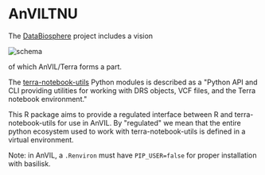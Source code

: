# AnVILTNU

The [DataBiosphere][] project includes a vision

![schema](https://raw.githubusercontent.com/vjcitn/AnVILTNU/main/databiosfig.jpg)

of which AnVIL/Terra forms a part.

The [terra-notebook-utils][] Python modules is described as a "Python
API and CLI providing utilities for working with DRS objects, VCF
files, and the Terra notebook environment."

[DataBiosphere]: https://www.databiosphere.org
[terra-notebook-utils]: https://github.com/DataBiosphere/terra-notebook-utils

This R package aims to provide a regulated interface between R and
terra-notebook-utils for use in AnVIL.  By "regulated" we mean that
the entire python ecosystem used to work with terra-notebook-utils is
defined in a virtual environment.

Note: in AnVIL, a `.Renviron` must have `PIP_USER=false` for proper
installation with basilisk.
